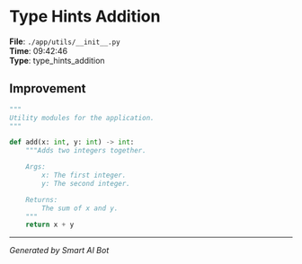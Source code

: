 # Type Hints Addition

**File**: `./app/utils/__init__.py`  
**Time**: 09:42:46  
**Type**: type_hints_addition

## Improvement

```python
"""
Utility modules for the application.
""" 

def add(x: int, y: int) -> int:
    """Adds two integers together.

    Args:
        x: The first integer.
        y: The second integer.

    Returns:
        The sum of x and y.
    """
    return x + y
```

---
*Generated by Smart AI Bot*

